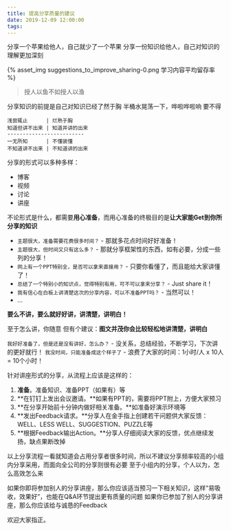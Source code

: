 ```yaml
---
title: 提高分享质量的建议
date: 2019-12-09 12:00:00
tags: 
---
```


分享一个苹果给他人，自己就少了一个苹果
分享一份知识给他人，自己对知识的理解更加深刻

{% asset_img suggestions_to_improve_sharing-0.png 学习内容平均留存率 %}

> 授人以鱼不如授人以渔

分享知识的前提是自己对知识已经了然于胸
半桶水晃荡一下，哗啦哗啦响
要不得
```
浅尝辄止      | 烂熟于胸
知道但讲不出来 | 知道并讲的出来
-------------------------
一无所知      | 不懂装懂
不知道讲不出来 | 不知道讲的出来
```

分享的形式可以多种多样：
- 博客
- 视频
- 讨论
- 讲座

不论形式是什么，都需要**用心准备**，而用心准备的终极目的是**让大家能Get到你所分享的知识**
- `主题很大，准备需要花费很多时间？` - 那就多花点时间好好准备！
- `主题很大，但时间又只有这么多？` - 那就分享框架性的东西，如有必要，分成一些列的分享！
- `网上有一个PPT特别全，是否可以拿来直接用？` - 只要你看懂了，而且能给大家讲懂了！
- `总结了一个特别小的知识点，觉得特别有用，可不可以拿来分享？` - Just share it！
- `我有信心在白板上讲清楚这次的分享内容，可以不准备PPT吗？` - 当然可以！
- ...

**要么不讲，要么就好好讲，讲清楚，讲明白！**

至于怎么讲，你随意
但有个建议：**图文并茂你会比较轻松地讲清楚，讲明白**

`我好好准备了，但是还是没有讲好，怎么办？` - 没关系，总结经验，不断学习，下次讲的更好就行！
`我没时间，只能准备成这个样子了` - 浪费了大家的时间：1小时/人 x 10人 = 10个小时！

针对讲座形式的分享，从流程上应该是这样的：

1. **准备**。准备知识、准备PPT（如果有）等
1. **在钉钉上发出会议邀请。**如果有PPT的，需要将PPT附上，方便大家预习
1. **在分享开始前十分钟内做好相关准备。**如准备好演示环境等
1. **发出Feedback请求。**分享人在金手指上创建若干问题供大家反馈：WELL、LESS WELL、SUGGESTION、PUZZLE等
1. **根据Feedback输出Action。**分享人仔细阅读大家的反馈，优点继续发扬，缺点果断改掉

以上分享流程一看就知道会占用分享者很多时间，所以不建议分享频率较高的小组内分享采用，而面向全公司的分享则很有必要
至于小组内的分享，个人以为，怎么高效怎么来

如果你即将参加别人的分享讲座，那么你应该适当预习一下相关知识，这样“易吸收，效果好”，也能在Q&A环节提出更有质量的问题
如果你已参加了别人的分享讲座，那么你应该给与诚恳的Feedback


欢迎大家指正。
